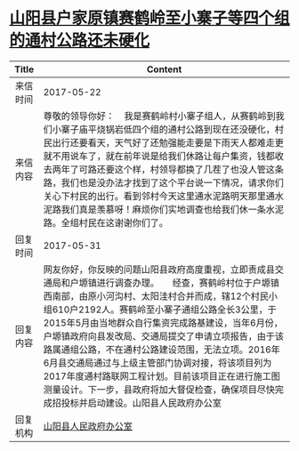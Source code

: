 # <a href="http://www.shangluo.gov.cn/zmhd/ldxxxx.jsp?urltype=leadermail.LeaderMailContentUrl&wbtreeid=1112&leadermailid=4157">山阳县户家原镇赛鹤岭至小寨子等四个组的通村公路还未硬化</a>
| Title |                                                                                                                                                 Content                                                                                                                                                 |
|:-----:|---------------------------------------------------------------------------------------------------------------------------------------------------------------------------------------------------------------------------------------------------------------------------------------------------------|
| 来信时间  | 2017-05-22                                                                                                                                                                                                                                                                                              |
| 来信内容  | 尊敬的领导你好：    我是赛鹤岭村小寨子组人，从赛鹤岭到我们小寨子庙平烧锅岩低四个组的通村公路到现在还没硬化，村民出行还要看天，天气好了还勉强能走要是下雨天人都难走更就不用说车了，就在前年说是给我们休路让每户集资，钱都收去两年了可路还要这个样，村领导都换了几茬了也没人管这条路，我们也是没办法才找到了这个平台说一下情况，请求你们关心下村民的出行。看到邻村今天这里通水泥路明天那里通水泥路我们真是羡慕呀！麻烦你们实地调查也给我们休一条水泥路。全组村民在这谢谢你们了。                                                               |
| 回复时间  | 2017-05-31                                                                                                                                                                                                                                                                                              |
| 回复内容  | 网友你好，你反映的问题山阳县政府高度重视，立即责成县交通局和户塬镇进行调查办理。　　经查，赛鹤岭村位于户塬镇西南部，由原小河沟村、太阳洼村合并而成，辖12个村民小组610户2192人。赛鹤岭至小寨子通组公路全长3公里，于2015年5月由当地群众自行集资完成路基建设，当年6月份，户塬镇政府向县发改局、交通局提交了申请立项报告，由于该路属通组公路，不在通村公路建设范围，无法立项。2016年6月县交通局通过与上级主管部门协调对接，将该项目列为2017年度通村路联网工程计划。目前该项目正在进行施工图测量设计。下一步，县政府将加大督促检查，确保项目尽快完成招投标并启动建设。山阳县人民政府办公室 |
| 回复机构  | <a href="../../categories/agencies/山阳县人民政府办公室.md">山阳县人民政府办公室</a>                                                                                                                                                                                                                                        |